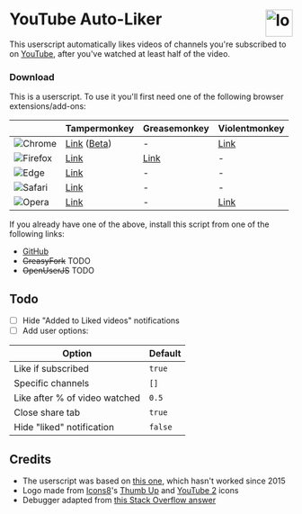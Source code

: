 # YouTube Auto-Liker <img src="https://cdn.rawgit.com/HatScripts/YouTubeAutoLiker/master/logo.svg" alt="logo" height="48px" align="right">

This userscript automatically likes videos of channels you're subscribed to on [YouTube](https://www.youtube.com/), after you've watched at least half of the video.

### Download
This is a userscript. To use it you'll first need one of the following browser extensions/add-ons:

|   | Tampermonkey | Greasemonkey | Violentmonkey |
|---|--------------|--------------|---------------|
![Chrome](https://cdn.rawgit.com/alrra/browser-logos/master/src/chrome/chrome_24x24.png "Chrome") | [Link](https://chrome.google.com/webstore/detail/tampermonkey/dhdgffkkebhmkfjojejmpbldmpobfkfo) ([Beta](https://chrome.google.com/webstore/detail/tampermonkey-beta/gcalenpjmijncebpfijmoaglllgpjagf)) | - | [Link](https://chrome.google.com/webstore/detail/violentmonkey/jinjaccalgkegednnccohejagnlnfdag)
![Firefox](https://cdn.rawgit.com/alrra/browser-logos/master/src/firefox/firefox_24x24.png "Firefox") | [Link](https://addons.mozilla.org/firefox/addon/tampermonkey/) | [Link](https://addons.mozilla.org/firefox/addon/greasemonkey/) | - |
![Edge](https://cdn.rawgit.com/alrra/browser-logos/master/src/edge/edge_24x24.png "Edge") | [Link](https://www.microsoft.com/store/apps/9NBLGGH5162S) | - | - |
![Safari](https://cdn.rawgit.com/alrra/browser-logos/master/src/safari/safari_24x24.png "Safari") | [Link](https://safari.tampermonkey.net/tampermonkey.safariextz) | - | - |
![Opera](https://cdn.rawgit.com/alrra/browser-logos/master/src/opera/opera_24x24.png "Opera") | [Link](https://addons.opera.com/extensions/details/tampermonkey-beta/) | - | [Link](https://addons.opera.com/extensions/details/violent-monkey/)

If you already have one of the above, install this script from one of the following links:
* [GitHub](https://github.com/HatScripts/YouTubeAutoLiker/raw/master/youtube-auto-liker.user.js)
* <s>GreasyFork</s> TODO
* <s>OpenUserJS</s> TODO

## Todo

- [ ] Hide "Added to Liked videos" notifications
- [ ] Add user options:

Option                        | Default
----------------------------- | -------
Like if subscribed            | `true`
Specific channels             | `[]`
Like after % of video watched | `0.5`
Close share tab               | `true`
Hide "liked" notification     | `false`

## Credits

- The userscript was based on [this one](https://greasyfork.org/en/scripts/4948-youtube-auto-like-videos), which hasn't worked since 2015
- Logo made from [Icons8](https://icons8.com/)'s [Thumb Up](https://icons8.com/icon/31661/thumb-up) and [YouTube 2](https://icons8.com/icon/32067/youtube-2) icons
- Debugger adapted from [this Stack Overflow answer](http://stackoverflow.com/a/32928812/2203482)
